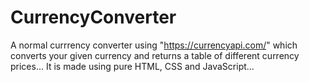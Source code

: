 # CurrencyConverter
A normal currrency converter using "https://currencyapi.com/" which converts your given currency and returns a table of different currency prices... It is made using pure HTML, CSS and JavaScript...
